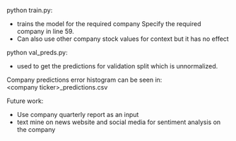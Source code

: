 

python train.py:  
- trains the model for the required company
Specify the required company in line 59.  
- Can also use other company stock values for context but it has no effect

python val_preds.py:   

- used to get the predictions for validation split which is unnormalized. 

Company predictions error histogram can be seen in:  
\<company ticker>_predictions.csv 

Future work:
- Use company quarterly report as an input
- text mine on news website and social media for sentiment analysis on the company


